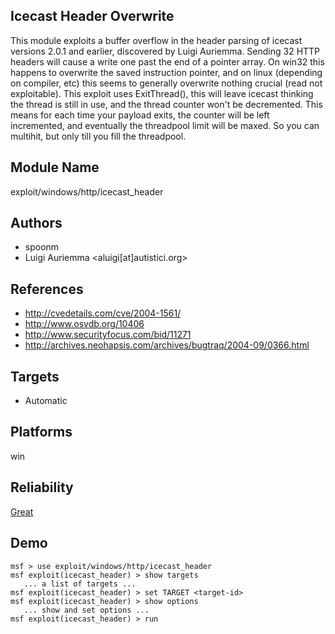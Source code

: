## Icecast Header Overwrite

This module exploits a buffer overflow in the header parsing 
of icecast versions 2.0.1 and earlier, discovered by Luigi 
Auriemma. Sending 32 HTTP headers will cause a write one 
past the end of a pointer array. On win32 this happens to 
overwrite the saved instruction pointer, and on linux 
(depending on compiler, etc) this seems to generally 
overwrite nothing crucial (read not exploitable). This 
exploit uses ExitThread(), this will leave icecast thinking 
the thread is still in use, and the thread counter won't be 
decremented. This means for each time your payload exits, 
the counter will be left incremented, and eventually the 
threadpool limit will be maxed. So you can multihit, but 
only till you fill the threadpool.


## Module Name
exploit/windows/http/icecast_header

## Authors
* spoonm
* Luigi Auriemma <aluigi[at]autistici.org>


## References
* http://cvedetails.com/cve/2004-1561/
* http://www.osvdb.org/10406
* http://www.securityfocus.com/bid/11271
* http://archives.neohapsis.com/archives/bugtraq/2004-09/0366.html



## Targets
* Automatic


## Platforms
win

## Reliability
[Great](https://github.com/rapid7/metasploit-framework/wiki/Exploit-Ranking)

## Demo

```
msf > use exploit/windows/http/icecast_header
msf exploit(icecast_header) > show targets
   ... a list of targets ...
msf exploit(icecast_header) > set TARGET <target-id>
msf exploit(icecast_header) > show options
   ... show and set options ...
msf exploit(icecast_header) > run
```
    
    